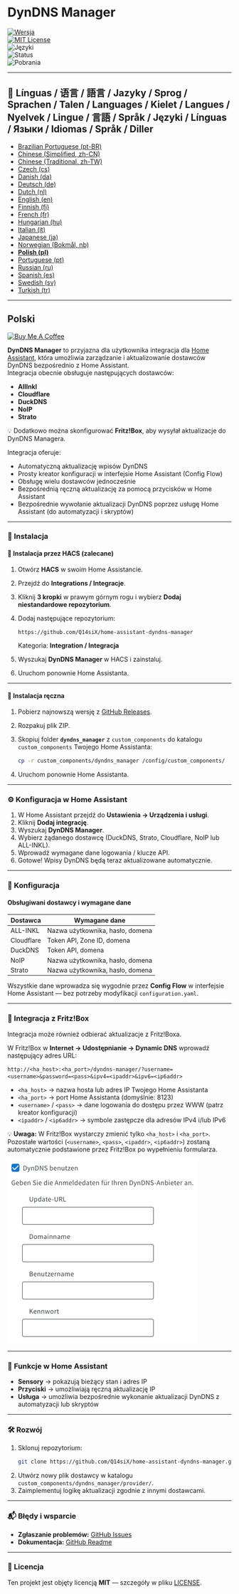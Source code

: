 # DynDNS Manager

[![Wersja](https://img.shields.io/github/v/release/Q14siX/home-assistant-dyndns-manager)](https://github.com/Q14siX/home-assistant-dyndns-manager/releases)  
[![MIT License](https://img.shields.io/badge/License-MIT-green.svg)](LICENSE)  
![Języki](https://img.shields.io/badge/languages-20-blue.svg)  
![Status](https://img.shields.io/badge/status-stable-brightgreen.svg)  
![Pobrania](https://img.shields.io/github/downloads/Q14siX/home-assistant-dyndns-manager/total)

---

## 📌 Línguas / 语言 / 語言 / Jazyky / Sprog / Sprachen / Talen / Languages / Kielet / Langues / Nyelvek / Lingue / 言語 / Språk / Języki / Línguas / Языки / Idiomas / Språk / Diller
- [Brazilian Portuguese (pt-BR)](https://github.com/Q14siX/home-assistant-dyndns-manager/blob/main/README/README_PT-BR.md#portugues-brasileiro)
- [Chinese (Simplified, zh-CN)](https://github.com/Q14siX/home-assistant-dyndns-manager/blob/main/README/README_ZH-CN.md#简体中文)
- [Chinese (Traditional, zh-TW)](https://github.com/Q14siX/home-assistant-dyndns-manager/blob/main/README/README_ZH-TW.md#繁體中文)
- [Czech (cs)](https://github.com/Q14siX/home-assistant-dyndns-manager/blob/main/README/README_CS.md#czech)
- [Danish (da)](https://github.com/Q14siX/home-assistant-dyndns-manager/blob/main/README/README_DA.md#dansk)
- [Deutsch (de)](https://github.com/Q14siX/home-assistant-dyndns-manager/blob/main/README/README_DE.md#deutsch)
- [Dutch (nl)](https://github.com/Q14siX/home-assistant-dyndns-manager/blob/main/README/README_NL.md#dutch)
- [English (en)](https://github.com/Q14siX/home-assistant-dyndns-manager/blob/main/README/README_EN.md#english)
- [Finnish (fi)](https://github.com/Q14siX/home-assistant-dyndns-manager/blob/main/README/README_FI.md#suomi)
- [French (fr)](https://github.com/Q14siX/home-assistant-dyndns-manager/blob/main/README/README_FR.md#français)
- [Hungarian (hu)](https://github.com/Q14siX/home-assistant-dyndns-manager/blob/main/README/README_HU.md#magyar)
- [Italian (it)](https://github.com/Q14siX/home-assistant-dyndns-manager/blob/main/README/README_IT.md#italiano)
- [Japanese (ja)](https://github.com/Q14siX/home-assistant-dyndns-manager/blob/main/README/README_JA.md#日本語)
- [Norwegian (Bokmål, nb)](https://github.com/Q14siX/home-assistant-dyndns-manager/blob/main/README/README_NB.md#norsk)
- [**Polish (pl)**](https://github.com/Q14siX/home-assistant-dyndns-manager/blob/main/README/README_PL.md#polski)
- [Portuguese (pt)](https://github.com/Q14siX/home-assistant-dyndns-manager/blob/main/README/README_PT.md#português)
- [Russian (ru)](https://github.com/Q14siX/home-assistant-dyndns-manager/blob/main/README/README_RU.md#Русский)
- [Spanish (es)](https://github.com/Q14siX/home-assistant-dyndns-manager/blob/main/README/README_ES.md#español)
- [Swedish (sv)](https://github.com/Q14siX/home-assistant-dyndns-manager/blob/main/README/README_SV.md#svenska)
- [Turkish (tr)](https://github.com/Q14siX/home-assistant-dyndns-manager/blob/main/README/README_TR.md#türkçe)

---

## Polski

[![Buy Me A Coffee](https://img.buymeacoffee.com/button-api/?text=Buy%20Stefan%20a%20tasty%20coffee&emoji=☕&slug=q14six&button_colour=FFDD00&font_colour=000000&font_family=Lato&outline_colour=000000&coffee_colour=ffffff)](https://buymeacoffee.com/q14six)

**DynDNS Manager** to przyjazna dla użytkownika integracja dla [Home Assistant](https://www.home-assistant.io/), która umożliwia zarządzanie i aktualizowanie dostawców DynDNS bezpośrednio z Home Assistant.  
Integracja obecnie obsługuje następujących dostawców:

- **AllInkl**
- **Cloudflare**
- **DuckDNS**
- **NoIP**
- **Strato**

💡 Dodatkowo można skonfigurować **Fritz!Box**, aby wysyłał aktualizacje do DynDNS Managera.

Integracja oferuje:
- Automatyczną aktualizację wpisów DynDNS
- Prosty kreator konfiguracji w interfejsie Home Assistant (Config Flow)
- Obsługę wielu dostawców jednocześnie
- Bezpośrednią ręczną aktualizację za pomocą przycisków w Home Assistant
- Bezpośrednie wywołanie aktualizacji DynDNS poprzez usługę Home Assistant (do automatyzacji i skryptów)

---

### 🚀 Instalacja

#### 🔹 Instalacja przez HACS (zalecane)

1. Otwórz **HACS** w swoim Home Assistancie.
2. Przejdź do **Integrations / Integracje**.
3. Kliknij **3 kropki** w prawym górnym rogu i wybierz **Dodaj niestandardowe repozytorium**.
4. Dodaj następujące repozytorium:

   ```
   https://github.com/Q14siX/home-assistant-dyndns-manager
   ```

   Kategoria: **Integration / Integracja**

5. Wyszukaj **DynDNS Manager** w HACS i zainstaluj.
6. Uruchom ponownie Home Assistanta.

---

#### 🔹 Instalacja ręczna

1. Pobierz najnowszą wersję z [GitHub Releases](https://github.com/Q14siX/home-assistant-dyndns-manager/releases).
2. Rozpakuj plik ZIP.
3. Skopiuj folder **`dyndns_manager`** z `custom_components` do katalogu `custom_components` Twojego Home Assistanta:

   ```bash
   cp -r custom_components/dyndns_manager /config/custom_components/
   ```

4. Uruchom ponownie Home Assistanta.

---

### ⚙️ Konfiguracja w Home Assistant

1. W Home Assistant przejdź do **Ustawienia → Urządzenia i usługi**.
2. Kliknij **Dodaj integrację**.
3. Wyszukaj **DynDNS Manager**.
4. Wybierz żądanego dostawcę (DuckDNS, Strato, Cloudflare, NoIP lub ALL-INKL).
5. Wprowadź wymagane dane logowania / klucze API.
6. Gotowe! Wpisy DynDNS będą teraz aktualizowane automatycznie.

---

### 📄 Konfiguracja

#### Obsługiwani dostawcy i wymagane dane

| Dostawca   | Wymagane dane |
|------------|---------------|
| ALL-INKL   | Nazwa użytkownika, hasło, domena |
| Cloudflare | Token API, Zone ID, domena |
| DuckDNS    | Token API, domena |
| NoIP       | Nazwa użytkownika, hasło, domena |
| Strato     | Nazwa użytkownika, hasło, domena |

Wszystkie dane wprowadza się wygodnie przez **Config Flow** w interfejsie Home Assistant — bez potrzeby modyfikacji `configuration.yaml`.

---

### 📡 Integracja z Fritz!Box

Integracja może również odbierać aktualizacje z Fritz!Boxa.

W Fritz!Box w **Internet → Udostępnianie → Dynamic DNS** wprowadź następujący adres URL:

```
http://<ha_host>:<ha_port>/dyndns-manager/?username=<username>&password=<pass>&ipv4=<ipaddr>&ipv6=<ip6addr>
```

- `<ha_host>` → nazwa hosta lub adres IP Twojego Home Assistanta
- `<ha_port>` → port Home Assistanta (domyślnie: 8123)
- `<username>` / `<pass>` → dane logowania do dostępu przez WWW (patrz kreator konfiguracji)
- `<ipaddr>` / `<ip6addr>` → symbole zastępcze dla adresów IPv4 i/lub IPv6

💡 **Uwaga:** W Fritz!Box wystarczy zmienić tylko `<ha_host>` i `<ha_port>`. Pozostałe wartości (`<username>`, `<pass>`, `<ipaddr>`, `<ip6addr>`) zostaną automatycznie podstawione przez Fritz!Box po wypełnieniu formularza.

![Formularz FRITZ!BOX](https://raw.githubusercontent.com/Q14siX/home-assistant-dyndns-manager/master/images/FRITZ!Box.png)

---

### 🔘 Funkcje w Home Assistant

- **Sensory** → pokazują bieżący stan i adres IP
- **Przyciski** → umożliwiają ręczną aktualizację IP
- **Usługa** → umożliwia bezpośrednie wykonanie aktualizacji DynDNS z automatyzacji lub skryptów

---

### 🛠 Rozwój

1. Sklonuj repozytorium:
   ```bash
   git clone https://github.com/Q14siX/home-assistant-dyndns-manager.git
   ```
2. Utwórz nowy plik dostawcy w katalogu `custom_components/dyndns_manager/provider/`.
3. Zaimplementuj logikę aktualizacji zgodnie z innymi dostawcami.

---

### 📬 Błędy i wsparcie

- **Zgłaszanie problemów:** [GitHub Issues](https://github.com/Q14siX/home-assistant-dyndns-manager/issues)  
- **Dokumentacja:** [GitHub Readme](https://github.com/Q14siX/home-assistant-dyndns-manager)

---

### 📜 Licencja

Ten projekt jest objęty licencją **MIT** — szczegóły w pliku [LICENSE](https://github.com/Q14siX/home-assistant-dyndns-manager/blob/main/LICENSE).

